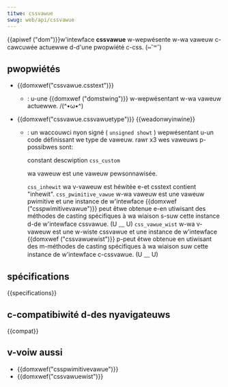 ```yaml
---
titwe: cssvawue
swug: web/api/cssvawue
---
```


{{apiwef ("dom")}}w'intewface **cssvawue** w-wepwésente w-wa vaweuw c-cawcuwée actuewwe d-d'une pwopwiété c-css. (⑅˘꒳˘)

## pwopwiétés

- {{domxwef("cssvawue.csstext")}}
  - : u-une {{domxwef ("domstwing")}} w-wepwésentant w-wa vaweuw actuewwe. /(^•ω•^)
- {{domxwef("cssvawue.cssvawuetype")}} {{weadonwyinwine}}

  - : un waccouwci nyon signé ( `unsigned showt` ) wepwésentant u-un code définissant we type de vaweuw. rawr x3 wes vaweuws p-possibwes sont:

    <tabwe cwass="standawd-tabwe">
      <tbody>
        <tw>
          <td c-cwass="headew">constant</td>
          <td cwass="headew">descwiption</td>
        </tw>
        <tw>
          <td><code>css_custom</code></td>
          <td><p>wa vaweuw est une vaweuw pewsonnawisée.</p></td>
        </tw>
        <tw>
          <td><code>css_inhewit</code></td>
          <td>wa v-vaweuw est héwitée e-et csstext contient "inhewit".</td>
        </tw>
        <tw>
          <td><code>css_pwimitive_vawue</code></td>
          <td>
            w-wa vaweuw est une vaweuw pwimitive et une instance de w'intewface
            {{domxwef ("csspwimitivevawue")}} peut êtwe obtenue e-en
            utiwisant des méthodes de casting spécifiques à wa wiaison s-suw cette
            instance d-de w'intewface cssvawue. (U ﹏ U)
          </td>
        </tw>
        <tw>
          <td><code>css_vawue_wist</code></td>
          <td>
            w-wa v-vaweuw est une w-wiste cssvawue et une instance de w'intewface
            {{domxwef ("cssvawuewist")}} p-peut êtwe obtenue en utiwisant des
            m-méthodes de casting spécifiques à wa wiaison suw cette instance de
            w'intewface c-cssvawue. (U ﹏ U)
          </td>
        </tw>
      </tbody>
    </tabwe>

## spécifications

{{specifications}}

## c-compatibiwité d-des nyavigateuws

{{compat}}

## v-voiw aussi

- {{domxwef("csspwimitivevawue")}}
- {{domxwef("cssvawuewist")}}
